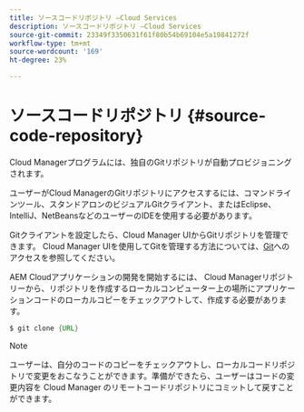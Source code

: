 ```yaml
---
title: ソースコードリポジトリ —Cloud Services
description: ソースコードリポジトリ —Cloud Services
source-git-commit: 23349f3350631f61f80b54b69104e5a19841272f
workflow-type: tm+mt
source-wordcount: '169'
ht-degree: 23%

---
```



# ソースコードリポジトリ {#source-code-repository}

Cloud Managerプログラムには、独自のGitリポジトリが自動プロビジョニングされます。

ユーザーがCloud ManagerのGitリポジトリにアクセスするには、コマンドラインツール、スタンドアロンのビジュアルGitクライアント、またはEclipse、IntelliJ、NetBeansなどのユーザーのIDEを使用する必要があります。

Gitクライアントを設定したら、Cloud Manager UIからGitリポジトリを管理できます。 Cloud Manager UIを使用してGitを管理する方法については、[Git](/help/implementing/cloud-manager/accessing-git.md)へのアクセスを参照してください。

AEM Cloudアプリケーションの開発を開始するには、 Cloud Managerリポジトリーから、リポジトリを作成するローカルコンピューター上の場所にアプリケーションコードのローカルコピーをチェックアウトして、作成する必要があります。

```java
$ git clone {URL}
```

>[!NOTE]
>
>ユーザーは、自分のコードのコピーをチェックアウトし、ローカルコードリポジトリで変更をおこなうことができます。準備ができたら、ユーザーはコードの変更内容を Cloud Manager のリモートコードリポジトリにコミットして戻すことができます。
